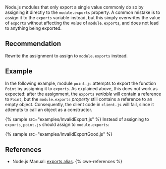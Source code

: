 Node.js modules that only export a single value commonly do so by assigning it directly to the `module.exports` property. A common mistake is to assign it to the `exports` variable instead, but this simply overwrites the value of `exports` without affecting the value of `module.exports`, and does not lead to anything being exported.


## Recommendation
Rewrite the assignment to assign to `module.exports` instead.


## Example
In the following example, module `point.js` attempts to export the function `Point` by assigning it to `exports`. As explained above, this does not work as expected: after the assignment, the `exports` *variable* will contain a reference to `Point`, but the `module.exports` *property* still contains a reference to an empty object. Consequently, the client code in `client.js` will fail, since it attempts to call an object as a constructor.

{% sample src="examples/InvalidExport.js" %}
Instead of assigning to `exports`, `point.js` should assign to `module.exports`:

{% sample src="examples/InvalidExportGood.js" %}

## References
* Node.js Manual: [exports alias](http://nodejs.org/api/modules.html#modules_exports_alias).
{% cwe-references %}
